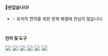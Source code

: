 <h4>👋반갑습니다!</h4>
<ul>
<li>💡 유저의 편의를 위한 문제 해결에 관심이 많습니다.</li>
</ul>
<br/>
<p>
<strong>언어 및 도구</strong>
</p>

<p>
<img height="20px" src="https://user-images.githubusercontent.com/102302705/206835114-855fcff9-62de-4a19-874d-ecfbb8c74809.png" />
<img height="20px" src="https://user-images.githubusercontent.com/102302705/206835219-31900c8f-0468-4182-9225-9006da58059e.png" />
<img height="20px" src="https://user-images.githubusercontent.com/102302705/206835368-9a00c92d-f873-4a92-91d0-bd02ca7a1194.png" />
<img height="20px" src="https://user-images.githubusercontent.com/102302705/206835249-9a4ba4cf-9069-4f43-b653-4685d2af9de7.png" />
<img height="20px" src="https://user-images.githubusercontent.com/102302705/206835118-91caffde-5817-4549-a1c4-ca02f3f2469e.png" />
<img height="20px" src="https://user-images.githubusercontent.com/102302705/206835116-a79ad7fa-8fa6-45c1-9e83-50b3e557d350.png" />
</p>
